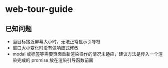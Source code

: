 # web-tour-guide

## 已知问题

- 当目标接近屏幕大小时，无法正常显示引导框
- 窗口大小变化时没有做响应式修改
- modal 或标签等需要页面重新渲染操作的情况未适应，建议方法是传入一个渲染完成的 promise 放在渲染引导函数前面
